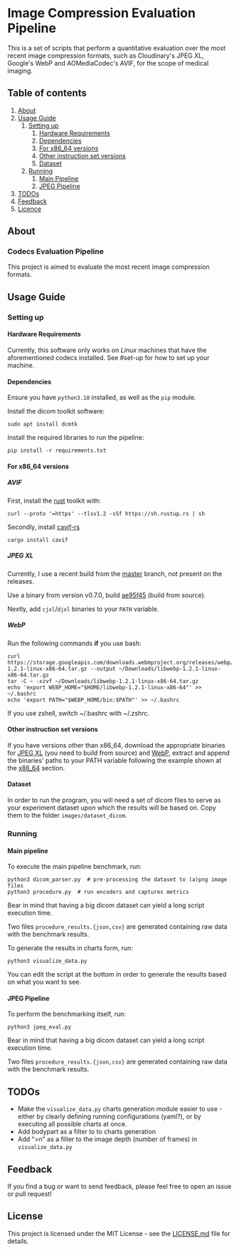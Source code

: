 # Image Compression Evaluation Pipeline

This is a set of scripts that perform a quantitative evaluation
over the most recent image compression formats, such as Cloudinary's
JPEG XL, Google's WebP and AOMediaCodec's AVIF, for the scope of
medical imaging.

## Table of contents
1. [About](#about)
2. [Usage Guide](#usage-guide)
   1. [Setting up](#setting-up)
      1. [Hardware Requirements](#hardware-requirements)
      2. [Dependencies](#dependencies)
      3. [For x86_64 versions](#for-x86_64-versions)
      4. [Other instruction set versions](other-instruction-set-versions)
      5. [Dataset](#dataset)
   2. [Running](#running)
      1. [Main Pipeline](#main-pipeline)
      2. [JPEG Pipeline](#jpeg-pipeline)
3. [TODOs](#todos)
3. [Feedback](#feedback)
4. [Licence](#license)

## About

### Codecs Evaluation Pipeline

This project is aimed to evaluate the most recent image compression formats.

## Usage Guide

### Setting up

#### Hardware Requirements
Currently, this software only works on *Linux* machines that have the
aforementioned codecs installed. See #set-up for how to set up
your machine.

#### Dependencies

Ensure you have `python3.10` installed, as well as the `pip` module.

Install the dicom toolkit software:
```shell
sudo apt install dcmtk
```
Install the required libraries to run the pipeline:
```shell
pip install -r requirements.txt
```

#### For x86_64 versions

##### AVIF

First, install the [rust](https://rust-lang.org/tools/install)
toolkit with:
```shell
curl --proto '=https' --tlsv1.2 -sSf https://sh.rustup.rs | sh
```
Secondly, install [cavif-rs](https://github.com/kornelski/cavif-rs)
```shell
cargo install cavif
```

##### JPEG XL
Currently, I use a recent build from the [master](https://github.com/libjxl/libjxl) branch, not present on the releases.

Use a binary from version v0.7.0, build [ae95f45](https://github.com/libjxl/libjxl/commit/ae95f451e0d23a209fa22efac4771969a23dac99) (build from source).

Nextly, add `cjxl`/`djxl` binaries to your `PATH` variable.

##### WebP
Run the following commands
**if** you use bash:
```shell
curl https://storage.googleapis.com/downloads.webmproject.org/releases/webp/libwebp-1.2.1-linux-x86-64.tar.gz --output ~/Downloads/libwebp-1.2.1-linux-x86-64.tar.gz
tar -C ~ -xzvf ~/Downloads/libwebp-1.2.1-linux-x86-64.tar.gz
echo 'export WEBP_HOME="$HOME/libwebp-1.2.1-linux-x86-64"' >> ~/.bashrc
echo 'export PATH="$WEBP_HOME/bin:$PATH"' >> ~/.bashrc
```
If you use zshell, switch ~/.bashrc with ~/.zshrc.

#### Other instruction set versions
If you have versions other than x86_64,
download the appropriate binaries for
[JPEG XL](https://github.com/libjxl/libjxl) (you need to build from source)
and [WebP](https://storage.googleapis.com/downloads.webmproject.org/releases/webp/index.html),
extract and append the binaries' paths to your PATH variable following the example shown at
the [x86_64](#for-x86_64-architectures) section.

#### Dataset

In order to run the program, you will need a set of dicom files to serve as your experiment
dataset upon which the results will be based on. Copy them to the folder `images/dataset_dicom`.

### Running

#### Main pipeline

To execute the main pipeline benchmark, run:
```shell
python3 dicom_parser.py  # pre-processing the dataset to (a)png image files
python3 procedure.py  # run encoders and captures metrics
```

Bear in mind that having a big dicom dataset can yield a long script execution time.

Two files `procedure_results.{json,csv}` are generated containing raw data with the benchmark results.


To generate the results in charts form, run:
```shell
python3 visualize_data.py
```
You can edit the script at the bottom in order to generate the results based on what you want to see.

#### JPEG Pipeline
To perform the benchmarking itself, run:
```shell
python3 jpeg_eval.py
```

Bear in mind that having a big dicom dataset can yield a long script execution time.

Two files `procedure_results.{json,csv}` are generated containing raw data with the benchmark results.

## TODOs
 * Make the `visualize_data.py` charts generation module easier to use -
 either by clearly defining running configurations (yaml?), or by executing all possible charts at once.
 * Add bodypart as a filter to to charts generation
 * Add ">n" as a filter to the image depth (number of frames) in `visualize_data.py`

## Feedback
If you find a bug or want to send feedback, please feel free to open an issue or pull request!

## License
This project is licensed under the MIT License - see the [LICENSE.md](https://github.com/Almeida-a/ic-encoders-eval/blob/master/LICENSE) file for details.

